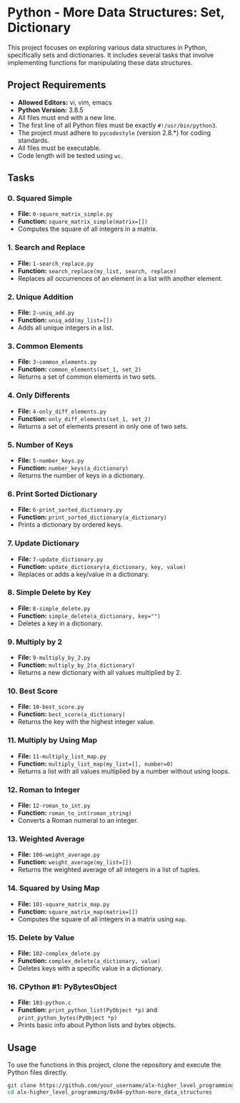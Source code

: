 # Python - More Data Structures: Set, Dictionary

This project focuses on exploring various data structures in Python, specifically sets and dictionaries. It includes several tasks that involve implementing functions for manipulating these data structures.

## Project Requirements

- **Allowed Editors:** vi, vim, emacs
- **Python Version:** 3.8.5
- All files must end with a new line.
- The first line of all Python files must be exactly `#!/usr/bin/python3`.
- The project must adhere to `pycodestyle` (version 2.8.*) for coding standards.
- All files must be executable.
- Code length will be tested using `wc`.

## Tasks

### 0. Squared Simple
- **File:** `0-square_matrix_simple.py`
- **Function:** `square_matrix_simple(matrix=[])`
- Computes the square of all integers in a matrix.

### 1. Search and Replace
- **File:** `1-search_replace.py`
- **Function:** `search_replace(my_list, search, replace)`
- Replaces all occurrences of an element in a list with another element.

### 2. Unique Addition
- **File:** `2-uniq_add.py`
- **Function:** `uniq_add(my_list=[])`
- Adds all unique integers in a list.

### 3. Common Elements
- **File:** `3-common_elements.py`
- **Function:** `common_elements(set_1, set_2)`
- Returns a set of common elements in two sets.

### 4. Only Differents
- **File:** `4-only_diff_elements.py`
- **Function:** `only_diff_elements(set_1, set_2)`
- Returns a set of elements present in only one of two sets.

### 5. Number of Keys
- **File:** `5-number_keys.py`
- **Function:** `number_keys(a_dictionary)`
- Returns the number of keys in a dictionary.

### 6. Print Sorted Dictionary
- **File:** `6-print_sorted_dictionary.py`
- **Function:** `print_sorted_dictionary(a_dictionary)`
- Prints a dictionary by ordered keys.

### 7. Update Dictionary
- **File:** `7-update_dictionary.py`
- **Function:** `update_dictionary(a_dictionary, key, value)`
- Replaces or adds a key/value in a dictionary.

### 8. Simple Delete by Key
- **File:** `8-simple_delete.py`
- **Function:** `simple_delete(a_dictionary, key="")`
- Deletes a key in a dictionary.

### 9. Multiply by 2
- **File:** `9-multiply_by_2.py`
- **Function:** `multiply_by_2(a_dictionary)`
- Returns a new dictionary with all values multiplied by 2.

### 10. Best Score
- **File:** `10-best_score.py`
- **Function:** `best_score(a_dictionary)`
- Returns the key with the highest integer value.

### 11. Multiply by Using Map
- **File:** `11-multiply_list_map.py`
- **Function:** `multiply_list_map(my_list=[], number=0)`
- Returns a list with all values multiplied by a number without using loops.

### 12. Roman to Integer
- **File:** `12-roman_to_int.py`
- **Function:** `roman_to_int(roman_string)`
- Converts a Roman numeral to an integer.

### 13. Weighted Average
- **File:** `100-weight_average.py`
- **Function:** `weight_average(my_list=[])`
- Returns the weighted average of all integers in a list of tuples.

### 14. Squared by Using Map
- **File:** `101-square_matrix_map.py`
- **Function:** `square_matrix_map(matrix=[])`
- Computes the square of all integers in a matrix using `map`.

### 15. Delete by Value
- **File:** `102-complex_delete.py`
- **Function:** `complex_delete(a_dictionary, value)`
- Deletes keys with a specific value in a dictionary.

### 16. CPython #1: PyBytesObject
- **File:** `103-python.c`
- **Function:** `print_python_list(PyObject *p)` and `print_python_bytes(PyObject *p)`
- Prints basic info about Python lists and bytes objects.

## Usage

To use the functions in this project, clone the repository and execute the Python files directly.

```bash
git clone https://github.com/your_username/alx-higher_level_programming.git
cd alx-higher_level_programming/0x04-python-more_data_structures

